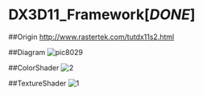 # DX3D11_Framework[*DONE*]

##Origin
http://www.rastertek.com/tutdx11s2.html

##Diagram
![pic8029](https://cloud.githubusercontent.com/assets/13383741/21549379/3ad9645a-ce35-11e6-8c94-3c43b469b706.gif)


        														
##ColorShader
![2](https://cloud.githubusercontent.com/assets/13383741/21270688/01e7fc7c-c3fb-11e6-88a6-4b270092fb50.PNG)

      
##TextureShader
![1](https://cloud.githubusercontent.com/assets/13383741/21270666/eb9b72dc-c3fa-11e6-92f7-ea16f41019bf.PNG)
